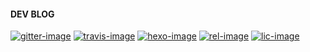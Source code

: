 #### DEV BLOG
[![gitter-image]][gitter-url]
[![travis-image]][travis-url]
[![hexo-image]][hexo-url]
[![rel-image]][releases-url]
[![lic-image]][lic-url]


[gitter-image]: https://badges.gitter.im/Join%20Chat.svg
[gitter-url]: https://gitter.im/sirke

[travis-image]: https://travis-ci.org/sirke/sirke.github.io.svg?branch=dev
[travis-url]: https://travis-ci.org/

[hexo-image]: https://img.shields.io/badge/hexo-%3E%3D%203.0-blue.svg
[hexo-url]: http://hexo.io

[lic-image]: https://img.shields.io/badge/license-%20MIT-blue.svg
[lic-url]: https://github.com/sirke/sirke.github.io/blob/master/LICENSE

[rel-image]: https://img.shields.io/github/release/sirke/sirke.github.io.svg
[releases-url]: https://github.com/
